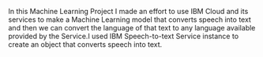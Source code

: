 In this Machine Learning Project I made an effort to use IBM Cloud and its services to make a Machine Learning model that converts speech into text and then we can convert the language of that text to any language available provided by the Service.I used IBM Speech-to-text Service instance to create an object that converts speech into text.
